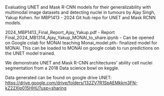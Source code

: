 Evaluating UNET and Mask R-CNN models for their generalizability with multimodal image datasets and detecting nuclei in tumours
by Ajay Singh, Yakup Kohen.
for MBP1413 - 2024 
Git hub repo for UNET and Mask RCNN models.

2024_MBP1413_Final_Report_Ajay_Yakup.pdf - Report
Final_2024_MB1314_Ajay_Yakup_MONAI_to_share.ipynb - Can be opened on Google colab for MONAI teaching
Monai_model.pth- finalized model for MONAI. This can be loaded to MONAI on google colab to run predictions on the UNET model trained. 
	
We demonstrate UNET and Mask R-CNN architectures' ability cell nuclei segmentation from a 2018 Data science bowl on keggle.  

Data generated can be found on google drive
UNET: https://drive.google.com/drive/folders/132ZV7R1SpAEMkkm3FN-kZ22Xlp015HHU?usp=sharing
